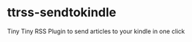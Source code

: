 ttrss-sendtokindle
==================

Tiny Tiny RSS Plugin to send articles to your kindle in one click
